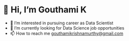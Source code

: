 # 👋 Hi, I’m Gouthami K
- 👀 I’m interested in pursuing career as Data Scientist
- 🌱 I’m currently looking for Data Science job opportunities
- 📫 How to reach me gouthamikrishnamurthy@gmail.com

<!---
Gouthami-K/Gouthami-K is a ✨ special ✨ repository because its `README.md` (this file) appears on your GitHub profile.
You can click the Preview link to take a look at your changes.
--->
